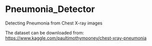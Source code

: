 # Pneumonia_Detector
Detecting Pneumonia from Chest X-ray images

The dataset can be downloaded from:
https://www.kaggle.com/paultimothymooney/chest-xray-pneumonia
